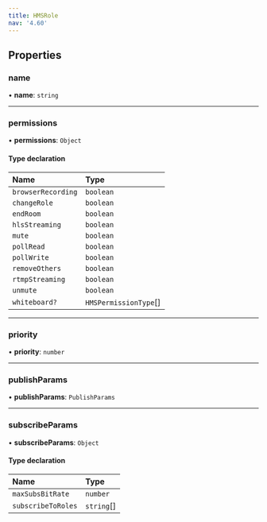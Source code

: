 ```yaml
---
title: HMSRole
nav: '4.60'
---
```


## Properties

### name

• **name**: `string`

---

### permissions

• **permissions**: `Object`

#### Type declaration

| Name               | Type                  |
| :----------------- | :-------------------- |
| `browserRecording` | `boolean`             |
| `changeRole`       | `boolean`             |
| `endRoom`          | `boolean`             |
| `hlsStreaming`     | `boolean`             |
| `mute`             | `boolean`             |
| `pollRead`         | `boolean`             |
| `pollWrite`        | `boolean`             |
| `removeOthers`     | `boolean`             |
| `rtmpStreaming`    | `boolean`             |
| `unmute`           | `boolean`             |
| `whiteboard?`      | `HMSPermissionType`[] |

---

### priority

• **priority**: `number`

---

### publishParams

• **publishParams**: `PublishParams`

---

### subscribeParams

• **subscribeParams**: `Object`

#### Type declaration

| Name               | Type       |
| :----------------- | :--------- |
| `maxSubsBitRate`   | `number`   |
| `subscribeToRoles` | `string`[] |
